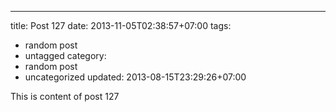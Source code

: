 ---
title: Post 127
date: 2013-11-05T02:38:57+07:00
tags:
  - random post
  - untagged
category:
  - random post
  - uncategorized
updated: 2013-08-15T23:29:26+07:00

This is content of post 127